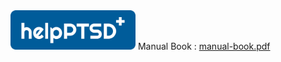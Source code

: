 <img src="public/images/logo-ptsd.png" width="200">
Manual Book : <a href="manual-book.pdf">manual-book.pdf</a>
